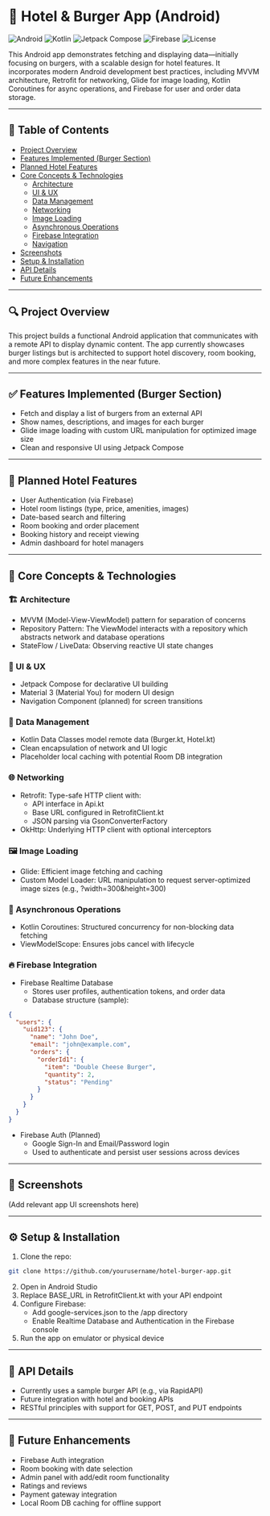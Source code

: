# 🍔 Hotel & Burger  App (Android)

![Android](https://img.shields.io/badge/platform-Android-brightgreen?logo=android)
![Kotlin](https://img.shields.io/badge/language-Kotlin-blueviolet?logo=kotlin)
![Jetpack Compose](https://img.shields.io/badge/UI-Jetpack_Compose-orange?logo=jetpackcompose)
![Firebase](https://img.shields.io/badge/backend-Firebase-ffca28?logo=firebase)
![License](https://img.shields.io/badge/license-MIT-green)

This Android app demonstrates fetching and displaying data—initially focusing on burgers, with a scalable design for hotel features. It incorporates modern Android development best practices, including MVVM architecture, Retrofit for networking, Glide for image loading, Kotlin Coroutines for async operations, and Firebase for user and order data storage.

---

## 📂 Table of Contents

- [Project Overview](#project-overview)
- [Features Implemented (Burger Section)](#features-implemented-burger-section)
- [Planned Hotel Features](#planned-hotel-features)
- [Core Concepts & Technologies](#core-concepts--technologies)
  - [Architecture](#architecture)
  - [UI & UX](#ui--ux)
  - [Data Management](#data-management)
  - [Networking](#networking)
  - [Image Loading](#image-loading)
  - [Asynchronous Operations](#asynchronous-operations)
  - [Firebase Integration](#firebase-integration)
  - [Navigation](#navigation)
- [Screenshots](#screenshots)
- [Setup & Installation](#setup--installation)
- [API Details](#api-details)
- [Future Enhancements](#future-enhancements)

---

## 🔍 Project Overview

This project builds a functional Android application that communicates with a remote API to display dynamic content. The app currently showcases burger listings but is architected to support hotel discovery, room booking, and more complex features in the near future.

---

## ✅ Features Implemented (Burger Section)

- Fetch and display a list of burgers from an external API
- Show names, descriptions, and images for each burger
- Glide image loading with custom URL manipulation for optimized image size
- Clean and responsive UI using Jetpack Compose

---

## 🏨 Planned Hotel Features

- User Authentication (via Firebase)
- Hotel room listings (type, price, amenities, images)
- Date-based search and filtering
- Room booking and order placement
- Booking history and receipt viewing
- Admin dashboard for hotel managers

---

## 🧠 Core Concepts & Technologies

### 🏗️ Architecture

- MVVM (Model-View-ViewModel) pattern for separation of concerns
- Repository Pattern: The ViewModel interacts with a repository which abstracts network and database operations
- StateFlow / LiveData: Observing reactive UI state changes

### 🎨 UI & UX

- Jetpack Compose for declarative UI building
- Material 3 (Material You) for modern UI design
- Navigation Component (planned) for screen transitions

### 🧾 Data Management

- Kotlin Data Classes model remote data (Burger.kt, Hotel.kt)
- Clean encapsulation of network and UI logic
- Placeholder local caching with potential Room DB integration

### 🌐 Networking

- Retrofit: Type-safe HTTP client with:
  - API interface in Api.kt
  - Base URL configured in RetrofitClient.kt
  - JSON parsing via GsonConverterFactory
- OkHttp: Underlying HTTP client with optional interceptors

### 🖼️ Image Loading

- Glide: Efficient image fetching and caching
- Custom Model Loader: URL manipulation to request server-optimized image sizes (e.g., ?width=300&height=300)

### 🔄 Asynchronous Operations

- Kotlin Coroutines: Structured concurrency for non-blocking data fetching
- ViewModelScope: Ensures jobs cancel with lifecycle

### 🔥 Firebase Integration

- Firebase Realtime Database
  - Stores user profiles, authentication tokens, and order data
  - Database structure (sample):

```json
{
  "users": {
    "uid123": {
      "name": "John Doe",
      "email": "john@example.com",
      "orders": {
        "orderId1": {
          "item": "Double Cheese Burger",
          "quantity": 2,
          "status": "Pending"
        }
      }
    }
  }
}
```

- Firebase Auth (Planned)
  - Google Sign-In and Email/Password login
  - Used to authenticate and persist user sessions across devices

---

## 📸 Screenshots

(Add relevant app UI screenshots here)

---

## ⚙️ Setup & Installation

1. Clone the repo:
```bash
git clone https://github.com/yourusername/hotel-burger-app.git
```

2. Open in Android Studio  
3. Replace BASE_URL in RetrofitClient.kt with your API endpoint  
4. Configure Firebase:  
   - Add google-services.json to the /app directory  
   - Enable Realtime Database and Authentication in the Firebase console  
5. Run the app on emulator or physical device

---

## 📡 API Details

- Currently uses a sample burger API (e.g., via RapidAPI)
- Future integration with hotel and booking APIs
- RESTful principles with support for GET, POST, and PUT endpoints

---

## 🚀 Future Enhancements

- Firebase Auth integration
- Room booking with date selection
- Admin panel with add/edit room functionality
- Ratings and reviews
- Payment gateway integration
- Local Room DB caching for offline support
